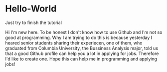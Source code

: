 # Hello-World
Just try to finish the tutorial

Hi I'm new here. To be honest I don't know how to use Github and I'm not so good at programming. Why I am trying to do this is because yesterday I heared senior students sharing 
their experiecen, one of them, who graduated from Columbia University, the Bussiness Analysis major, told us that a good Github profile can help you a lot in applying for jobs. Therefore I'd like to create one. Hope this can help me in programming and applying jobs!
